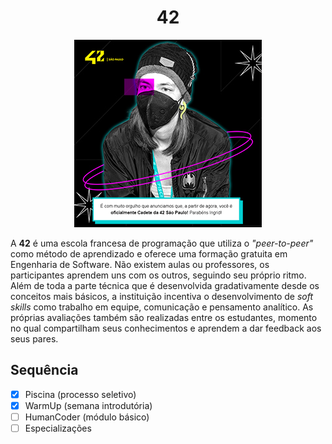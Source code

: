 <span align="center">

# 42

![Aprovada na Piscina](./Aproved.jpg)

</span>

A **42** é uma escola francesa de programação que utiliza o *"peer-to-peer"* como método de aprendizado e oferece uma formação gratuita em Engenharia de Software. Não existem aulas ou professores, os participantes aprendem uns com os outros, seguindo seu próprio ritmo. Além de toda a parte técnica que é desenvolvida gradativamente desde os conceitos mais básicos, a instituição incentiva o desenvolvimento de *soft skills* como trabalho em equipe, comunicação e pensamento analítico. As próprias avaliações também são realizadas entre os estudantes, momento no qual compartilham seus conhecimentos e aprendem a dar feedback aos seus pares.

## Sequência

- [x] Piscina (processo seletivo)
- [x] WarmUp (semana introdutória)
- [ ] HumanCoder (módulo básico)
- [ ] Especializações
